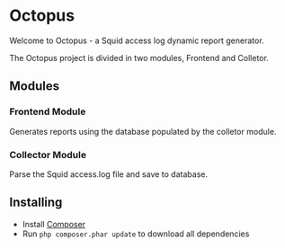 Octopus
=======

Welcome to Octopus - a Squid access log dynamic report generator.

The Octopus project is divided in two modules, Frontend and Colletor.



Modules
-------

### Frontend Module

Generates reports using the database populated by the colletor module.

### Collector Module

Parse the Squid access.log file and save to database.



Installing
----------

* Install [Composer][1]
* Run `php composer.phar update` to download all dependencies


[1]: http://getcomposer.org/download/
